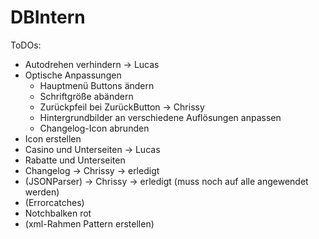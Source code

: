 # DBIntern

ToDOs:

- Autodrehen verhindern         -> Lucas
- Optische Anpassungen
    - Hauptmenü Buttons ändern
    - Schriftgröße abändern
    - Zurückpfeil bei ZurückButton      -> Chrissy
    - Hintergrundbilder an verschiedene Auflösungen anpassen
    - Changelog-Icon abrunden
- Icon erstellen
- Casino und Unterseiten        -> Lucas
- Rabatte und Unterseiten
- Changelog         -> Chrissy  -> erledigt
- (JSONParser)      -> Chrissy  -> erledigt (muss noch auf alle angewendet werden)
- (Errorcatches)
- Notchbalken rot
- (xml-Rahmen Pattern erstellen)
